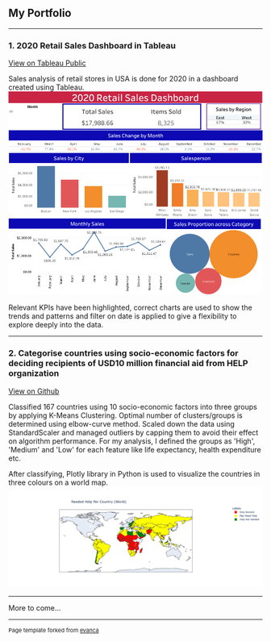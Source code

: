 ## My Portfolio

---
### 1. 2020 Retail Sales Dashboard in Tableau
[View on Tableau Public](https://public.tableau.com/views/2020RetailSalesDashboard/2020RetailSalesDashboard?:language=en-GB&:display_count=n&:origin=viz_share_link)

Sales analysis of retail stores in USA is done for 2020 in a dashboard created using Tableau.
<img src="images/2020 Retail Sales Dashboard.png?raw=true"/>

Relevant KPIs have been highlighted, correct charts are used to show the trends and patterns and filter on date is applied to give a flexibility to explore deeply into the data.

---

### 2. Categorise countries using socio-economic factors for deciding recipients of USD10 million financial aid from HELP organization
[View on Github](https://github.com/vatsalmandalia/Country-Data-Kmeans-Clustering)

Classified 167 countries using 10 socio-economic factors into three groups by applying K-Means Clustering. Optimal number of clusters/groups is determined using elbow-curve method. Scaled down the data using StandardScaler and managed outliers by capping them to avoid their effect on algorithm performance. For my analysis, I defined the groups as 'High', 'Medium' and 'Low' for each feature like life expectancy, health expenditure etc.

After classifying, Plotly library in Python is used to visualize the countries in three colours on a world map.
<img src="images/Categorized_Countries_World_Map.png?raw=true"/>

---
More to come...

---
<p style="font-size:11px">Page template forked from <a href="https://github.com/evanca/quick-portfolio">evanca</a></p>
<!-- Remove above link if you don't want to attibute -->
